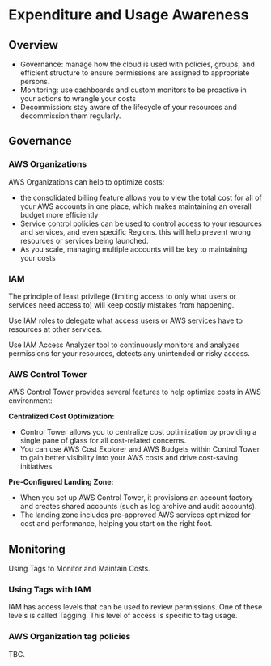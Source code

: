 # Expenditure and Usage Awareness

## Overview

- Governance: manage how the cloud is used with policies, groups, and efficient structure to ensure permissions are assigned to appropriate persons.
- Monitoring: use dashboards and custom monitors to be proactive
in your actions to wrangle your costs
- Decommission: stay aware of the lifecycle of your resources and decommission them regularly.


## Governance

### AWS Organizations

AWS Organizations can help to optimize costs:
- the consolidated billing feature allows you to view the total cost for all of your AWS accounts in one place, which makes maintaining an overall budget more efficiently
- Service control policies can be used to control access to your resources and services, and even specific Regions. this will help prevent wrong resources or services being launched.
- As you scale, managing multiple accounts will be key to maintaining your costs


### IAM

The principle of least privilege (limiting access to only what users or services need access to) will keep costly mistakes from happening.

Use IAM roles to delegate what access users or AWS services have to resources at other services.

Use IAM Access Analyzer tool to continuously monitors and analyzes permissions for your resources, detects any unintended or risky access.


### AWS Control Tower

AWS Control Tower provides several features to help optimize costs in AWS environment:

**Centralized Cost Optimization:**
- Control Tower allows you to centralize cost optimization by providing a single pane of glass for all cost-related concerns.
- You can use AWS Cost Explorer and AWS Budgets within Control Tower to gain better visibility into your AWS costs and drive cost-saving initiatives.

**Pre-Configured Landing Zone:**
- When you set up AWS Control Tower, it provisions an account factory and creates shared accounts (such as log archive and audit accounts).
- The landing zone includes pre-approved AWS services optimized for cost and performance, helping you start on the right foot.


## Monitoring

Using Tags to Monitor and Maintain Costs.

### Using Tags with IAM

IAM has access levels that can be used to review permissions. One of these levels is called Tagging. This level of access is specific to tag usage.


### AWS Organization tag policies

TBC.